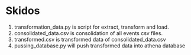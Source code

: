 # Skidos
1. transformation_data.py is script for extract, transform and load.
2. consolidated_data.csv is  consolidation of all events csv files.
3. transformed.csv is transformed data of consolidated_data.csv
4. pussing_database.py will push transformed data into athena database
